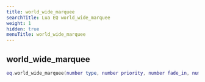 ```yaml
---
title: world_wide_marquee
searchTitle: Lua EQ world_wide_marquee
weight: 1
hidden: true
menuTitle: world_wide_marquee
---
```

## world_wide_marquee
```lua
eq.world_wide_marquee(number type, number priority, number fade_in, number fade_out, number duration, const char *message) -- void
```